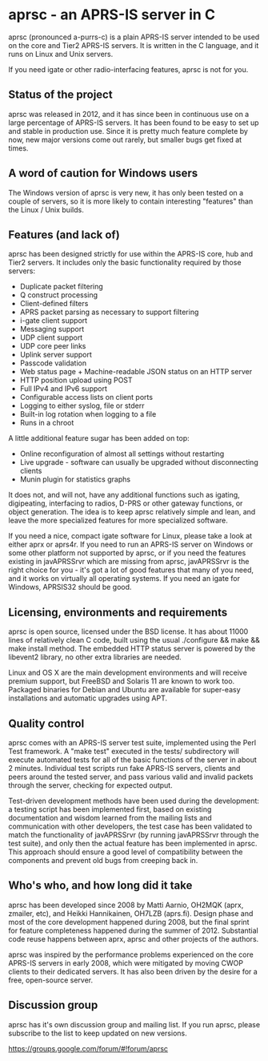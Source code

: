 
aprsc - an APRS-IS server in C
==============================

aprsc (pronounced a-purrs-c) is a plain APRS-IS server intended to be used
on the core and Tier2 APRS-IS servers.  It is written in the C language, and
it runs on Linux and Unix servers.

If you need igate or other radio-interfacing features, aprsc is not for you.


Status of the project
------------------------

aprsc was released in 2012, and it has since been in continuous use on a
large percentage of APRS-IS servers.  It has been found to be easy to set up
and stable in production use.  Since it is pretty much feature complete by
now, new major versions come out rarely, but smaller bugs get fixed at
times.


A word of caution for Windows users
-------------------------------------

The Windows version of aprsc is very new, it has only been tested on a
couple of servers, so it is more likely to contain interesting "features"
than the Linux / Unix builds.


Features (and lack of)
-------------------------

aprsc has been designed strictly for use within the APRS-IS core, hub and
Tier2 servers.  It includes only the basic functionality required by those
servers:

* Duplicate packet filtering
* Q construct processing
* Client-defined filters
* APRS packet parsing as necessary to support filtering
* i-gate client support
* Messaging support
* UDP client support
* UDP core peer links
* Uplink server support
* Passcode validation
* Web status page + Machine-readable JSON status on an HTTP server
* HTTP position upload using POST
* Full IPv4 and IPv6 support
* Configurable access lists on client ports
* Logging to either syslog, file or stderr
* Built-in log rotation when logging to a file
* Runs in a chroot

A little additional feature sugar has been added on top:

* Online reconfiguration of almost all settings without restarting
* Live upgrade - software can usually be upgraded without disconnecting
  clients
* Munin plugin for statistics graphs

It does not, and will not, have any additional functions such as igating,
digipeating, interfacing to radios, D-PRS or other gateway functions, or
object generation.  The idea is to keep aprsc relatively simple and lean,
and leave the more specialized features for more specialized software.

If you need a nice, compact igate software for Linux, please take a look at
either aprx or aprs4r.  If you need to run an APRS-IS server on
Windows or some other platform not supported by aprsc, or if you need the
features existing in javAPRSSrvr which are missing from aprsc, javAPRSSrvr
is the right choice for you - it's got a lot of good features that many of
you need, and it works on virtually all operating systems.  If you need an
igate for Windows, APRSIS32 should be good.


Licensing, environments and requirements
-------------------------------------------

aprsc is open source, licensed under the BSD license. It has about 11000
lines of relatively clean C code, built using the usual ./configure && make
&& make install method.  The embedded HTTP status server is powered by the
libevent2 library, no other extra libraries are needed.

Linux and OS X are the main development environments and will receive
premium support, but FreeBSD and Solaris 11 are known to work too.  Packaged
binaries for Debian and Ubuntu are available for super-easy installations
and automatic upgrades using APT.


Quality control
------------------

aprsc comes with an APRS-IS server test suite, implemented using the Perl
Test framework.  A "make test" executed in the tests/ subdirectory will
execute automated tests for all of the basic functions of the server in
about 2 minutes.  Individual test scripts run fake APRS-IS servers, clients
and peers around the tested server, and pass various valid and invalid
packets through the server, checking for expected output.

Test-driven development methods have been used during the development: a
testing script has been implemented first, based on existing documentation
and wisdom learned from the mailing lists and communication with other
developers, the test case has been validated to match the functionality of
javAPRSSrvr (by running javAPRSSrvr through the test suite), and only then
the actual feature has been implemented in aprsc.  This approach should
ensure a good level of compatibility between the components and prevent old
bugs from creeping back in.


Who's who, and how long did it take
--------------------------------------

aprsc has been developed since 2008 by Matti Aarnio, OH2MQK (aprx, zmailer,
etc), and Heikki Hannikainen, OH7LZB (aprs.fi).  Design phase and most of
the core development happened during 2008, but the final sprint for feature
completeness happened during the summer of 2012.  Substantial code reuse
happens between aprx, aprsc and other projects of the authors.

aprsc was inspired by the performance problems experienced on the core
APRS-IS servers in early 2008, which were mitigated by moving CWOP clients
to their dedicated servers.  It has also been driven by the desire for a
free, open-source server.


Discussion group
-------------------

aprsc has it's own discussion group and mailing list. If you run aprsc,
please subscribe to the list to keep updated on new versions.

https://groups.google.com/forum/#!forum/aprsc


